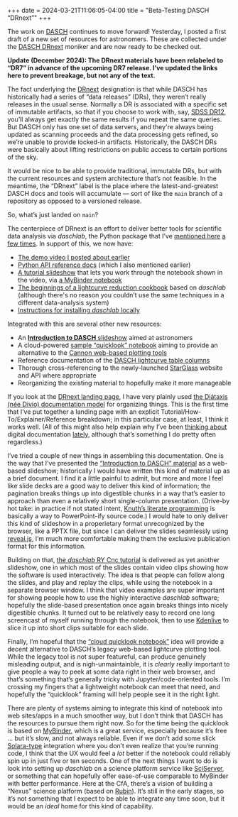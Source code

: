 +++
date = 2024-03-21T11:06:05-04:00
title = "Beta-Testing DASCH “DRnext”"
+++

The work on [DASCH] continues to move forward! Yesterday, I posted a first draft
of a new set of resources for astronomers. These are collected under the [DASCH
DRnext] moniker and are now ready to be checked out.

[DASCH]: https://dasch.cfa.harvard.edu/
[DASCH DRnext]: https://dasch.cfa.harvard.edu/dr7/

<!-- more -->

**Update (December 2024): The DRnext materials have been relabeled to “DR7” in
advance of the upcoming DR7 release. I’ve updated the links here to prevent
breakage, but not any of the text.**

The fact underlying the [DRnext] designation is that while DASCH has
historically had a series of “data releases” (DRs), they weren’t really releases
in the usual sense. Normally a DR is associated with a specific set of immutable
artifacts, so that if you choose to work with, say, [SDSS DR12], you’ll always
get exactly the same results if you repeat the same queries. But DASCH only has
one set of data servers, and they're always being updated as scanning proceeds
and the data processing gets refined, so we’re unable to provide locked-in
artifacts. Historically, the DASCH DRs were basically about lifting restrictions
on public access to certain portions of the sky.

[DRnext]: https://dasch.cfa.harvard.edu/dr7/
[SDSS DR12]: https://skyserver.sdss.org/dr12/

It would be nice to be able to provide traditional, immutable DRs, but with the
current resources and system architecture that’s not feasible. In the meantime,
the “DRnext” label is the place where the latest-and-greatest DASCH docs and
tools will accumulate — sort of like the `main` branch of a repository as
opposed to a versioned release.

So, what’s just landed on `main`?

The centerpiece of DRnext is an effort to deliver better tools for scientific
data analysis via *daschlab*, the Python package that I’ve [mentioned
here](@/2024/daschlab-sneak-peek.md) [a few
times](@/2024/fun-python-filtering-pattern.md). In support of this, we now have:

- [The demo video I posted about earlier](https://www.youtube.com/watch?v=GofXy8BZxjY)
- [Python API reference docs](https://daschlab.readthedocs.io/) (which I also mentioned earlier)
- [A tutorial slideshow][rycnc] that lets you work through
  the notebook shown in the video, via [a MyBinder notebook][rycncbinder]
- [The beginnings of a lightcurve reduction cookbook](https://dasch.cfa.harvard.edu/dr7/reduce-lightcurve/)
  based on *daschlab* (although there's no reason you couldn’t use the same techniques in
  a different data-analysis system)
- [Instructions for installing *daschlab* locally](https://dasch.cfa.harvard.edu/dr7/install-daschlab/)

[rycnc]: https://dasch.cfa.harvard.edu/dr7/rycnc/
[rycncbinder]: https://mybinder.org/v2/gh/pkgw/daschlab/HEAD?labpath=notebooks%2FRY+Cnc.ipynb

Integrated with this are several other new resources:

- An [**Introduction to DASCH** slideshow][intro] aimed at astronomers
- A cloud-powered [sample “quicklook” notebook][ql] aiming to provide an
  alternative to the [Cannon web-based plotting tools][cannonlc]
- Reference documentation of the [DASCH lightcurve table columns][lccols]
- Thorough cross-referencing to the newly-launched [StarGlass] website and API
  where appropriate
- Reorganizing the existing material to hopefully make it more manageable

[intro]: https://dasch.cfa.harvard.edu/dr7/introduction/
[ql]: https://mybinder.org/v2/gh/pkgw/daschlab/HEAD?labpath=notebooks%2FQuicklook.ipynb
[cannonlc]: http://dasch.rc.fas.harvard.edu/lightcurve.php
[lccols]: https://dasch.cfa.harvard.edu/dr7/lightcurve-columns/
[StarGlass]: https://starglass.cfa.harvard.edu/

If you look at the [DRnext landing page][DRnext], I have very plainly used [the
Diátaxis (née Divio) documentation model][diataxis] for organizing things. This
is the first time that I’ve put together a landing page with an explicit
Tutorial/How-To/Explainer/Reference breakdown; in this particular case, at
least, I think it works well. (All of this might also help explain why I’ve been
[thinking about](@/2024/digital-docs-are-web-apps.md) digital documentation
[lately](@/2024/digital-docs-have-apis.md), although that’s something I do
pretty often regardless.)

[diataxis]: @/2023/divio-documentation-system/index.md

I’ve tried a couple of new things in assembling this documentation. One is the
way that I’ve presented the [“Introduction to DASCH” material][intro] as a
web-based slideshow; historically I would have written this kind of material up
as a brief document. I find it a little painful to admit, but more and more I
feel like slide decks are a good way to deliver this kind of information; the
pagination breaks things up into digestible chunks in a way that’s easier to
approach than even a relatively short single-column presentation. (Drive-by hot
take: in practice if not stated intent, [Knuth’s literate
programming](http://brokestream.com/tex-web.html) is basically a way to
PowerPoint-ify source code.) I would hate to only deliver this kind of slideshow
in a properietary format unrecognized by the browser, like a PPTX file, but
since I can deliver the slides seamlessly using [reveal.js], I’m much more
comfortable making them the exclusive publication format for this information.

[reveal.js]: https://revealjs.com/

Building on that, [the *daschlab* RY Cnc tutorial][rycnc] is delivered as yet
another slideshow, one in which most of the slides contain video clips showing
how the software is used interactively. The idea is that people can follow along
the slides, and play and replay the clips, while using the notebook in a
separate browser window. I think that video examples are super important for
showing people how to use the highly interactive *daschlab* software; hopefully
the slide-based presentation once again breaks things into nicely digestible
chunks. It turned out to be relatively easy to record one long screencast of
myself running through the notebook, then to use [Kdenlive] to slice it up into
short clips suitable for each slide.

[Kdenlive]: https://kdenlive.org/

Finally, I’m hopeful that the [“cloud quicklook notebook”][ql] idea will provide
a decent alternative to DASCH’s legacy web-based lightcurve plotting tool. While
the legacy tool is not super featureful, can produce genuinely misleading
output, and is nigh-unmaintainble, it is *clearly* really important to give
people a way to peek at some data right in their web browser, and that’s
something that’s generally tricky with Jupyter/code-oriented tools. I’m crossing
my fingers that a lightweight notebook can meet that need, and hopefully the
“quicklook” framing will help people see it in the right light.

There are plenty of systems aiming to integrate this kind of notebook into web
sites/apps in a much smoother way, but I don’t think that DASCH has the
resources to pursue them right now. So for the time being the quicklook is based
on [MyBinder], which is a great service, especially because it’s free … but it’s
slow, and not always reliable. Even if we don’t add some slick
[Solara-type](https://solara.dev/) integration where you don’t even realize that
you’re running code, I think that the UX would feel a *lot* better if the
notebook could reliably spin up in just five or ten seconds. One of the next
things I want to do is look into setting up *daschlab* on a science platform
service like [SciServer], or something that can hopefully offer ease-of-use
comparable to MyBinder with better performance. Here at the CfA, there’s a
vision of building a “Nexus” science platform (based on [Rubin][rsp]). It’s
still in the early stages, so it’s not something that I expect to be able to
integrate any time soon, but it would be an *ideal* home for this kind of
capability. 

[MyBinder]: https://mybinder.org/
[SciServer]: https://sciserver.org/
[rsp]: https://data.lsst.cloud/